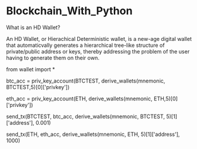 # Blockchain_With_Python

What is an HD Wallet?

An HD Wallet, or Hierachical Deterministic wallet, is a new-age digital wallet that automaticvally generates a hierarchical tree-like structure of private/public address or keys, thereby addressing the problem of the user having to generate them on their own.

from wallet import *

btc_acc = priv_key_account(BTCTEST, derive_wallets(mnemonic, BTCTEST,5)[0]['privkey'])

eth_acc = priv_key_account(ETH, derive_wallets(mnemonic, ETH,5)[0]['privkey'])

send_tx(BTCTEST, btc_acc, derive_wallets(mnemonic, BTCTEST, 5)[1]['address'], 0.001)

send_tx(ETH, eth_acc, derive_wallets(mnemonic, ETH, 5)[1]['address'], 1000)
